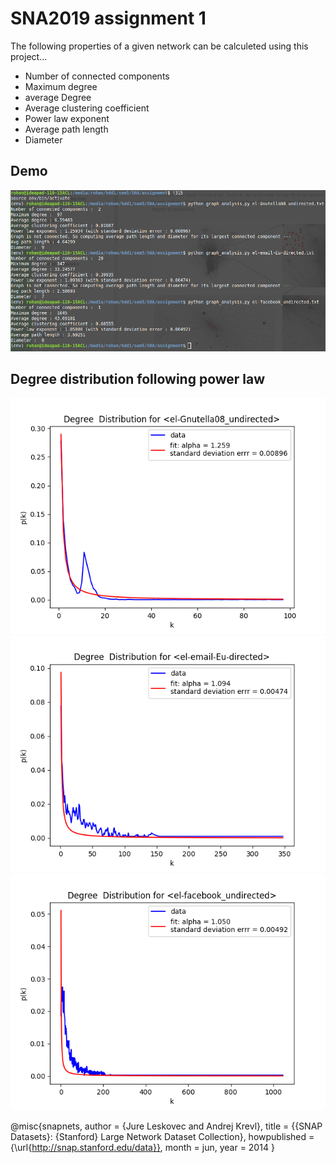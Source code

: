 # SNA2019 assignment 1
The following properties of a given network can be calculeted using this project...
+ Number of connected components
+ Maximum degree
+ average Degree
+ Average clustering coefficient
+ Power law exponent
+ Average path length
+ Diameter
## **Demo**
![Finding Network properties](https://github.com/mridulgain/SNA1/blob/master/graph_properties.png)
## **Degree distribution following power law**
![](https://github.com/mridulgain/SNA1/blob/master/Degree%20%20Distribution%20for%20%3Cel-Gnutella08_undirected%3E.png)
![](https://github.com/mridulgain/SNA1/blob/master/Degree%20%20Distribution%20for%20%3Cel-email-Eu-directed%3E.png)
![](https://github.com/mridulgain/SNA1/blob/master/Degree%20%20Distribution%20for%20%3Cel-facebook_undirected%3E.png)


@misc{snapnets,
  author       = {Jure Leskovec and Andrej Krevl},
  title        = {{SNAP Datasets}: {Stanford} Large Network Dataset Collection},
  howpublished = {\url{http://snap.stanford.edu/data}},
  month        = jun,
  year         = 2014
}

